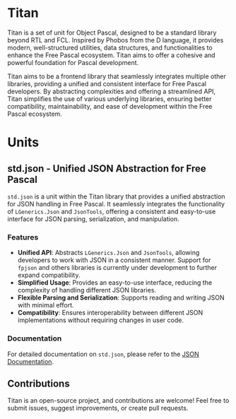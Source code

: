 # Titan
Titan is a set of unit for Object Pascal, designed to be a standard library beyond RTL and FCL. Inspired by Phobos from the D language, it provides modern, well-structured utilities, data structures, and functionalities to enhance the Free Pascal ecosystem. Titan aims to offer a cohesive and powerful foundation for Pascal development.

Titan aims to be a frontend library that seamlessly integrates multiple other libraries, providing a unified and consistent interface for Free Pascal developers. By abstracting complexities and offering a streamlined API, Titan simplifies the use of various underlying libraries, ensuring better compatibility, maintainability, and ease of development within the Free Pascal ecosystem.

# Units
## std.json - Unified JSON Abstraction for Free Pascal

`std.json` is a unit within the Titan library that provides a unified abstraction for JSON handling in Free Pascal. It seamlessly integrates the functionality of `LGenerics.Json` and `JsonTools`, offering a consistent and easy-to-use interface for JSON parsing, serialization, and manipulation.

### Features
- **Unified API**: Abstracts `LGenerics.Json` and `JsonTools`, allowing developers to work with JSON in a consistent manner. Support for `fpjson` and others libraries is currently under development to further expand compatibility.
- **Simplified Usage**: Provides an easy-to-use interface, reducing the complexity of handling different JSON libraries.
- **Flexible Parsing and Serialization**: Supports reading and writing JSON with minimal effort.
- **Compatibility**: Ensures interoperability between different JSON implementations without requiring changes in user code.

### Documentation
For detailed documentation on `std.json`, please refer to the [JSON Documentation](doc/json.md).

## Contributions
Titan is an open-source project, and contributions are welcome! Feel free to submit issues, suggest improvements, or create pull requests.
